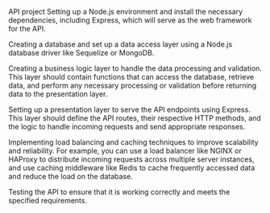 API project
Setting up a Node.js environment and install the necessary dependencies, including Express, which will serve as the web framework for the API.

Creating a database and set up a data access layer using a Node.js database driver like Sequelize or MongoDB.

Creating a business logic layer to handle the data processing and validation. This layer should contain functions that can access the database, retrieve data, and perform any necessary processing or validation before returning data to the presentation layer.

Setting up a presentation layer to serve the API endpoints using Express. This layer should define the API routes, their respective HTTP methods, and the logic to handle incoming requests and send appropriate responses.

Implementing load balancing and caching techniques to improve scalability and reliability. For example, you can use a load balancer like NGINX or HAProxy to distribute incoming requests across multiple server instances, and use caching middleware like Redis to cache frequently accessed data and reduce the load on the database.

Testing the API to ensure that it is working correctly and meets the specified requirements.

